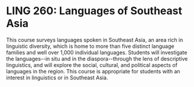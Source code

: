 # LING 260: Languages of Southeast Asia

This course surveys languages spoken in Southeast Asia, an area rich in linguistic diversity, which is home to more than five distinct language families and well over 1,000 individual languages. Students will investigate the languages--in situ and in the diaspora--through the lens of descriptive linguistics, and will explore the social, cultural, and political aspects of languages in the region. This course is appropriate for students with an interest in linguistics or in Southeast Asia.